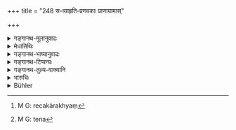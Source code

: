 +++
title = "248 स-व्याहृति-प्रणवकाः प्राणायामास्"

+++

<details><summary>गङ्गानथ-मूलानुवादः</summary>

Sixteen ‘Breath-Suppressions’ with the Vyāhṛtis and the Praṇava, performed daily, purify, in a month, even the ‘murderer of the embryo’ (Brāhmaṇa).—(248)
</details>

<details><summary>मेधातिथिः</summary>

मुखनासिकासंचारी वायुः **प्राणः**, तस्य्**आयामो** निरोधः । स चोभयपथा प्राणप्रवृत्तेर् बहिः क्रमतो ऽपानप्रवृत्तेर् वा यद् रेचकाख्यं[^३८९] प्रसिद्धम् । **व्याहृतयः** सप्त । **प्रणव** ॐकारः । व्याहृतिभिः प्रणवेन च सह **प्राणायांआः** कर्तव्या इति । **षोडशेत्य्** आवृत्तिसंख्यानम् । 


[^३८९]:
     M G: recakārakhyaṃ

- <u>कीदृशः</u> सहभावः । 

- <u>केचिद्</u> आहुः । प्राणायामं कृत्वा व्याहृतिः प्रणवजपः प्रत्यावृत्तिं कर्तव्यः । 

- <u>अन्ये</u> त्व् आहुः । श्वासनिरोधकालेन ध्यातव्याः । 

- <u>किंपरिमाणः</u> प्राणायामानां कालः ।

- <u>यावता</u> नातिमहती श्वासनिरोधनपीडा जायते ।

- कुम्भरेचकपूरकाश् च प्राणायामाः स्मर्यन्ते, न[^३९०] श्वासनिरोधमात्रम् । यथाप्रमाणं नासिद्धेर् इति, असाध्यतयैव परिमाणानाम् ।


[^३९०]:
     M G: tena

- **अपि भ्रूणहनम्** । **अपि**शब्दात् तत्समेषु ॥ ११.२४८ ॥
</details>

<details><summary>गङ्गानथ-भाष्यानुवादः</summary>

‘*Breath*’—is air moving along the mouth and the nostrils,—its ‘*suppression*’ means its *suspension* and it is known as standing for the control of the air moving outwards, as also that proceeding inward.

‘*Vyāhṛtis*’—the seven syllables (‘*bhūḥ*’ and the rest).

‘*Praṇava*’—the syllable ‘*Om*.’

What the verse means is that ‘one shall perform the breath-suppressions with the *Vyāhṛtis* and the *Praṇava*.’

‘*Sixteen*’—is the number of repetitions of the act.

“What sort of association is there (between the breath-suspension and the syllables)?”

Some people say that what is meant is that ‘after each suppression of breath, the Vyāhṛtis and the Praṇava should be repeated.’

Others declare that the syllable should be meditated upon during the time that the breath is suppressed.

“What is the time for each breath-suppression?”

It shall be continued so long as the suppression of breath does not begin to be painful.

‘*Breath-suppression*’ stands for what has been described under the names ‘*Kumbhaka*,’ ‘*Pūraka*’ and ‘*Rechaka*’—and not mere *suspension of breathing*. And for these there can be no restriction as to time.

‘*Even the murderer of the embryo*.’—The term ‘*even*’ is meant to include others also whose sins resemble that of ‘murdering the embryo.’—(248)
</details>

<details><summary>गङ्गानथ-टिप्पन्यः</summary>

This verse is quoted in *Mitākṣarā* (3.302), which adds that this refers to cases where the penetint is unable to give cows;—and in *Aparārka* (p. 44 and p. 1216), which adds that this is destructive of all heinous offences; and declares that what is here expressly stated implies also such observances as celibacy, truthfulness, sleeping on the ground, eating only *haviṣya* food and so forth.
</details>

<details><summary>गङ्गानथ-तुल्य-वाक्यानि</summary>

*Baudhāyana* (4.1.29).—‘Sixteen breath-suspensions, accompanied by the
*Vyāhṛtis* and by the syllable *Om*, repeated daily, purify, after a
month, even the slayer of a learned Brāhmaṇa.’

*Vaśiṣṭha* (26.4).—(Same as above.)

*Viṣṇu* (55.2).—‘The killer of Brāhmaṇa is purified, if, having
approached a river, he suspends his breath sixteen times and takes only one meal of sacrificial food, each day, for a month.’
</details>

<details><summary>भारुचिः</summary>

ब्रह्महत्यायाम् अभिधाय, रहस्यं सुरापस्येदानीम् आह ॥ ११.२४५ ॥
</details>

<details><summary>Bühler</summary>

249	Sixteen suppressions of the breath (Pranayama) accompanied by (the recitation of) the Vyahritis and of the syllable Om, purify, if they are repeated daily, after a month even the murderer of a learned Brahmana.
</details>
